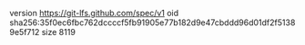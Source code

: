 version https://git-lfs.github.com/spec/v1
oid sha256:35f0ec6fbc762dccccf5fb91905e77b182d9e47cbddd96d01df2f51389e5f712
size 8119
